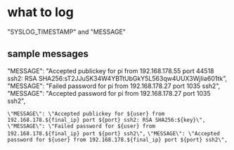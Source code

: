 # what to log
"SYSLOG_TIMESTAMP" and "MESSAGE"


## sample messages

"MESSAGE": "Accepted publickey for pi from 192.168.178.55 port 44518 ssh2: RSA SHA256:sT2JJuSK34W4YBTtUbGkY5L563qw4UUX3WjIia601tk",
"MESSAGE": "Failed password for pi from 192.168.178.27 port 1035 ssh2",
"MESSAGE": "Accepted password for pi from 192.168.178.27 port 1035 ssh2",

`\"MESSAGE\": \"Accepted publickey for ${user} from 192.168.178.${final_ip} port ${port} ssh2: RSA SHA256:${key}\",`
`\"MESSAGE\": \"Failed password for ${user} from 192.168.178.${final_ip} port ${port} ssh2\",`
`\"MESSAGE\": \"Accepted password for ${user} from 192.168.178.${final_ip} port ${port} ssh2\",`
